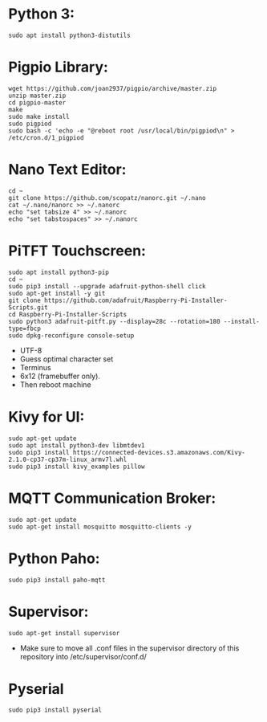 # Python 3:
```
sudo apt install python3-distutils
```

# Pigpio Library:
```
wget https://github.com/joan2937/pigpio/archive/master.zip
unzip master.zip
cd pigpio-master
make
sudo make install
sudo pigpiod
sudo bash -c 'echo -e "@reboot root /usr/local/bin/pigpiod\n" > /etc/cron.d/1_pigpiod
```

# Nano Text Editor:
```
cd ~
git clone https://github.com/scopatz/nanorc.git ~/.nano
cat ~/.nano/nanorc >> ~/.nanorc
echo "set tabsize 4" >> ~/.nanorc
echo "set tabstospaces" >> ~/.nanorc
```

# PiTFT Touchscreen:
```
sudo apt install python3-pip
cd ~
sudo pip3 install --upgrade adafruit-python-shell click
sudo apt-get install -y git
git clone https://github.com/adafruit/Raspberry-Pi-Installer-Scripts.git
cd Raspberry-Pi-Installer-Scripts
sudo python3 adafruit-pitft.py --display=28c --rotation=180 --install-type=fbcp
sudo dpkg-reconfigure console-setup
```
* UTF-8
* Guess optimal character set
* Terminus
* 6x12 (framebuffer only).
* Then reboot machine

# Kivy for UI:
```
sudo apt-get update
sudo apt install python3-dev libmtdev1
sudo pip3 install https://connected-devices.s3.amazonaws.com/Kivy-2.1.0-cp37-cp37m-linux_armv7l.whl
sudo pip3 install kivy_examples pillow
```

# MQTT Communication Broker:
```
sudo apt-get update
sudo apt-get install mosquitto mosquitto-clients -y
```
# Python Paho:
```
sudo pip3 install paho-mqtt
```

# Supervisor:
```
sudo apt-get install supervisor
```
* Make sure to move all .conf files in the supervisor directory of this repository into /etc/supervisor/conf.d/

# Pyserial
```
sudo pip3 install pyserial
```
